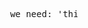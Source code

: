 <pre>










                                               we need: 'things'















































                                                                                                             .
</pre>